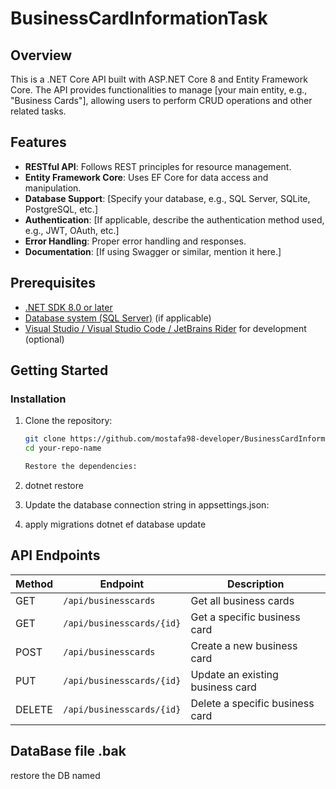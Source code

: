 # BusinessCardInformationTask

## Overview

This is a .NET Core API built with ASP.NET Core 8 and Entity Framework Core. The API provides functionalities to manage [your main entity, e.g., "Business Cards"], allowing users to perform CRUD operations and other related tasks.

## Features

- **RESTful API**: Follows REST principles for resource management.
- **Entity Framework Core**: Uses EF Core for data access and manipulation.
- **Database Support**: [Specify your database, e.g., SQL Server, SQLite, PostgreSQL, etc.]
- **Authentication**: [If applicable, describe the authentication method used, e.g., JWT, OAuth, etc.]
- **Error Handling**: Proper error handling and responses.
- **Documentation**: [If using Swagger or similar, mention it here.]

## Prerequisites

- [.NET SDK 8.0 or later](https://dotnet.microsoft.com/download)
- [Database system (SQL Server)](https://www.microsoft.com/en-us/sql-server/sql-server-downloads) (if applicable)
- [Visual Studio / Visual Studio Code / JetBrains Rider](https://visualstudio.microsoft.com/) for development (optional)

## Getting Started

### Installation

1. Clone the repository:

   ```bash
   git clone https://github.com/mostafa98-developer/BusinessCardInformationTask.git
   cd your-repo-name

   Restore the dependencies:

2. dotnet restore
3. Update the database connection string in appsettings.json:
4. apply migrations
   dotnet ef database update


## API Endpoints

| Method | Endpoint                     | Description                         |
|--------|------------------------------|-------------------------------------|
| GET    | `/api/businesscards`         | Get all business cards              |
| GET    | `/api/businesscards/{id}`    | Get a specific business card        |
| POST   | `/api/businesscards`         | Create a new business card          |
| PUT    | `/api/businesscards/{id}`    | Update an existing business card    |
| DELETE | `/api/businesscards/{id}`    | Delete a specific business card     |

## DataBase file .bak
  restore the DB named

